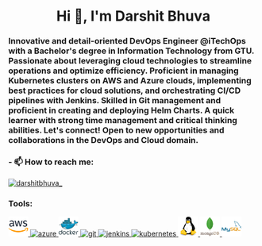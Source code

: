 <h1 align="center">Hi 🙋, I'm Darshit Bhuva</h1>
<h3 align="left">Innovative and detail-oriented DevOps Engineer @iTechOps with a Bachelor's degree in Information Technology from GTU. Passionate about leveraging cloud technologies to streamline operations and optimize efficiency. Proficient in managing Kubernetes clusters on AWS and Azure clouds, implementing best practices for cloud solutions, and orchestrating CI/CD pipelines with Jenkins. Skilled in Git management and proficient in creating and deploying Helm Charts. A quick learner with strong time management and critical thinking abilities. Let's connect! Open to new opportunities and collaborations in the DevOps and Cloud domain.</h3>


<h3 align="left">- 📫 How to reach me:</h3>

<p align="left">
<a href="https://instagram.com/darshitbhuva_" target="blank"><img align="center" src="https://raw.githubusercontent.com/rahuldkjain/github-profile-readme-generator/master/src/images/icons/Social/instagram.svg" alt="darshitbhuva_" height="30" width="40" /></a>
</p>

<!-- <p align="left">
<a href="https://instagram.com/darshitbhuva_" target="blank"><img align="center" src="" alt="darshitbhuva_" height="30" width="40" /></a>
</p> -->

<h3 align="left">Tools:</h3>
<p align="left"> <a href="https://aws.amazon.com" target="_blank" rel="noreferrer"> <img src="https://raw.githubusercontent.com/devicons/devicon/master/icons/amazonwebservices/amazonwebservices-original-wordmark.svg" alt="aws" width="40" height="40"/> </a> <a href="https://azure.microsoft.com/en-in/" target="_blank" rel="noreferrer"> <img src="https://www.vectorlogo.zone/logos/microsoft_azure/microsoft_azure-icon.svg" alt="azure" width="40" height="40"/> </a> <a href="https://www.docker.com/" target="_blank" rel="noreferrer"> <img src="https://raw.githubusercontent.com/devicons/devicon/master/icons/docker/docker-original-wordmark.svg" alt="docker" width="40" height="40"/> </a> <a href="https://git-scm.com/" target="_blank" rel="noreferrer"> <img src="https://www.vectorlogo.zone/logos/git-scm/git-scm-icon.svg" alt="git" width="40" height="40"/> </a> <a href="https://www.jenkins.io" target="_blank" rel="noreferrer"> <img src="https://www.vectorlogo.zone/logos/jenkins/jenkins-icon.svg" alt="jenkins" width="40" height="40"/> </a> <a href="https://kubernetes.io" target="_blank" rel="noreferrer"> <img src="https://www.vectorlogo.zone/logos/kubernetes/kubernetes-icon.svg" alt="kubernetes" width="40" height="40"/> </a> <a href="https://www.linux.org/" target="_blank" rel="noreferrer"> <img src="https://raw.githubusercontent.com/devicons/devicon/master/icons/linux/linux-original.svg" alt="linux" width="40" height="40"/> </a> <a href="https://www.mongodb.com/" target="_blank" rel="noreferrer"> <img src="https://raw.githubusercontent.com/devicons/devicon/master/icons/mongodb/mongodb-original-wordmark.svg" alt="mongodb" width="40" height="40"/> </a> <a href="https://www.mysql.com/" target="_blank" rel="noreferrer"> <img src="https://raw.githubusercontent.com/devicons/devicon/master/icons/mysql/mysql-original-wordmark.svg" alt="mysql" width="40" height="40"/> </a> </p>

